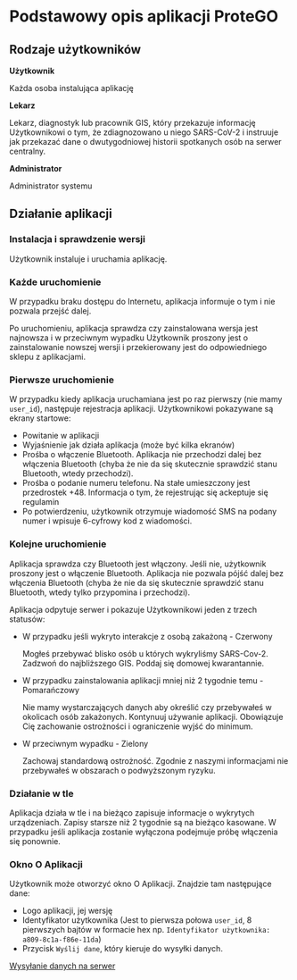 # Podstawowy opis aplikacji ProteGO

## Rodzaje użytkowników

**Użytkownik**

Każda osoba instalująca aplikację

**Lekarz**

Lekarz, diagnostyk lub pracownik GIS, który przekazuje informację Użytkownikowi o tym, że zdiagnozowano u niego SARS-CoV-2 i instruuje jak przekazać dane o dwutygodniowej historii spotkanych osób na serwer centralny.

**Administrator**

Administrator systemu

## Działanie aplikacji

### Instalacja i sprawdzenie wersji

Użytkownik instaluje i uruchamia aplikację.

### Każde uruchomienie

W przypadku braku dostępu do Internetu, aplikacja informuje o tym i nie pozwala przejść dalej.

Po uruchomieniu, aplikacja sprawdza czy zainstalowana wersja jest najnowsza i w przeciwnym wypadku Użytkownik proszony jest o zainstalowanie nowszej wersji i przekierowany jest do odpowiedniego sklepu z aplikacjami.

### Pierwsze uruchomienie

W przypadku kiedy aplikacja uruchamiana jest po raz pierwszy (nie mamy `user_id`), następuje rejestracja aplikacji. Użytkownikowi pokazywane są ekrany startowe:

* Powitanie w aplikacji
* Wyjaśnienie jak działa aplikacja (może być kilka ekranów)
* Prośba o włączenie Bluetooth. Aplikacja nie przechodzi dalej bez włączenia Bluetooth (chyba że nie da się skutecznie sprawdzić stanu Bluetooth, wtedy przechodzi).
* Prośba o podanie numeru telefonu. Na stałe umieszczony jest przedrostek +48. Informacja o tym, że rejestrując się ackeptuje się regulamin
* Po potwierdzeniu, użytkownik otrzymuje wiadomość SMS na podany numer i wpisuje 6-cyfrowy kod z wiadomości.

### Kolejne uruchomienie

Aplikacja sprawdza czy Bluetooth jest włączony. Jeśli nie, użytkownik proszony jest o włączenie Bluetooth. Aplikacja nie pozwala pójść dalej bez włączenia Bluetooth (chyba że nie da się skutecznie sprawdzić stanu Bluetooth, wtedy tylko przypomina i przechodzi).

Aplikacja odpytuje serwer i pokazuje Użytkownikowi jeden z trzech statusów:

* W przypadku jeśli wykryto interakcje z osobą zakażoną - Czerwony

    Mogłeś przebywać blisko osób u których wykryliśmy SARS-Cov-2. Zadzwoń do najbliższego GIS. Poddaj się domowej kwarantannie.
* W przypadku zainstalowania aplikacji mniej niż 2 tygodnie temu - Pomarańczowy
    
    Nie mamy wystarczających danych aby określić czy przebywałeś w okolicach osób zakażonych. Kontynuuj używanie aplikacji. Obowiązuje Cię zachowanie ostrożności i ograniczenie wyjść do minimum.
* W przeciwnym wypadku - Zielony
   
    Zachowaj standardową ostrożność. Zgodnie z naszymi informacjami nie przebywałeś w obszarach o podwyższonym ryzyku.

### Działanie w tle

Aplikacja działa w tle i na bieżąco zapisuje informacje o wykrytych urządzeniach. Zapisy starsze niż 2 tygodnie są na bieżąco kasowane. W przypadku jeśli aplikacja zostanie wyłączona podejmuje próbę włączenia się ponownie.

### Okno O Aplikacji

Użytkownik może otworzyć okno O Aplikacji. Znajdzie tam następujące dane:
* Logo aplikacji, jej wersję
* Identyfikator użytkownika (Jest to pierwsza połowa `user_id`, 8 pierwszych bajtów w formacie hex np. `Identyfikator użytkownika: a809-8c1a-f86e-11da`)
* Przycisk `Wyślij dane`, który kieruje do wysyłki danych.

[Wysyłanie danych na serwer](data_sharing.md)






